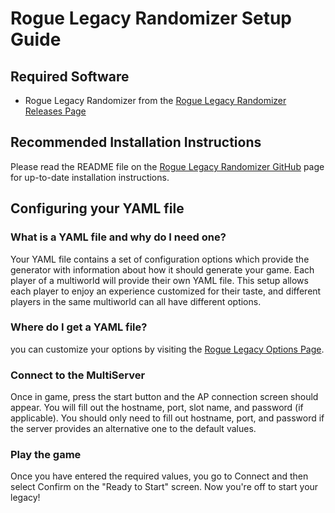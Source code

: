 # Rogue Legacy Randomizer Setup Guide

## Required Software

- Rogue Legacy Randomizer from the
  [Rogue Legacy Randomizer Releases Page](https://github.com/ThePhar/RogueLegacyRandomizer/releases)

## Recommended Installation Instructions

Please read the README file on the 
[Rogue Legacy Randomizer GitHub](https://github.com/ThePhar/RogueLegacyRandomizer/blob/master/README.md) page for 
up-to-date installation instructions.

## Configuring your YAML file

### What is a YAML file and why do I need one?

Your YAML file contains a set of configuration options which provide the generator with information about how it should
generate your game. Each player of a multiworld will provide their own YAML file. This setup allows each player to enjoy
an experience customized for their taste, and different players in the same multiworld can all have different options.

### Where do I get a YAML file?

you can customize your options by visiting the [Rogue Legacy Options Page](/games/Rogue%20Legacy/player-options).

### Connect to the MultiServer

Once in game, press the start button and the AP connection screen should appear. You will fill out the hostname, port,
slot name, and password (if applicable). You should only need to fill out hostname, port, and password if the server
provides an alternative one to the default values.

### Play the game

Once you have entered the required values, you go to Connect and then select Confirm on the "Ready to Start" screen. Now
you're off to start your legacy!
